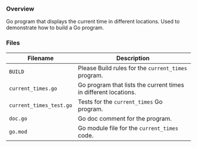 ### Overview

Go program that displays the current time in different locations.  Used to demonstrate how to build a Go program.

### Files

| Filename                | Description                                                     |
|-------------------------|-----------------------------------------------------------------|
| `BUILD`                 | Please Build rules for the `current_times` program.             |
| `current_times.go`      | Go program that lists the current times in different locations. |
| `current_times_test.go` | Tests for the `current_times` Go program.                       |
| `doc.go`                | Go doc comment for the program.                                 |
| `go.mod`                | Go module file for the `current_times` code.                    |